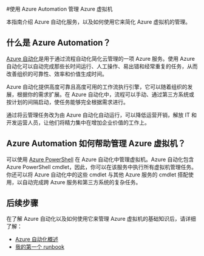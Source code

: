 <properties
	pageTitle="使用 Azure Automation 管理 Azure 虚拟机"
	description="了解如何使用 Azure Automation 服务来方便管理 Azure 虚拟机。"
	services="virtual-machines, automation"
	documentationCenter=""
	authors="jodoglevy"
	manager="eamono"
	editor=""/>

<tags
	ms.service="virtual-machines"
	ms.date="01/21/2016"
	wacn.date="12/17/2015" />
	



#使用 Azure Automation 管理 Azure 虚拟机

本指南介绍 Azure 自动化服务，以及如何使用它来简化 Azure 虚拟机的管理。


## 什么是 Azure Automation？

[Azure 自动化](/home/features/automation/)是用于通过流程自动化简化云管理的一项 Azure 服务。使用 Azure 自动化可以自动完成那些长时间运行、人工操作、易出错和经常重复的任务，从而改善组织的可靠性、效率和价值生成时间。

Azure 自动化提供高度可靠且高度可用的工作流执行引擎，它可以随着组织的发展，根据你的需求扩展。在 Azure 自动化中，流程可以手动、通过第三方系统或按计划的间隔启动，使任务能够完全根据需求进行。

通过将云管理任务改为由 Azure 自动化自动运行，可以降低运营开销，解放 IT 和开发运营人员，让他们将精力集中在增加企业价值的工作上。


## Azure Automation 如何帮助管理 Azure 虚拟机？

可以使用 [Azure PowerShell](https://msdn.microsoft.com/zn-ch/library/azure/jj156055.aspx) 在 Azure 自动化中管理虚拟机。Azure 自动化包含 Azure PowerShell cmdlet，因此，你可以在该服务中执行所有虚拟机管理任务。你还可以将 Azure 自动化中的这些 cmdlet 与其他 Azure 服务的 cmdlet 搭配使用，以自动完成跨 Azure 服务和第三方系统的复杂任务。


## 后续步骤

在了解 Azure 自动化以及如何使用它来管理 Azure 虚拟机的基础知识后，请详细了解：

- [Azure 自动化概述](/documentation/articles/automation-intro)
- [我的第一个 runbook](/documentation/articles/automation-first-runbook-textual)

<!---HONumber=Mooncake_1207_2015-->